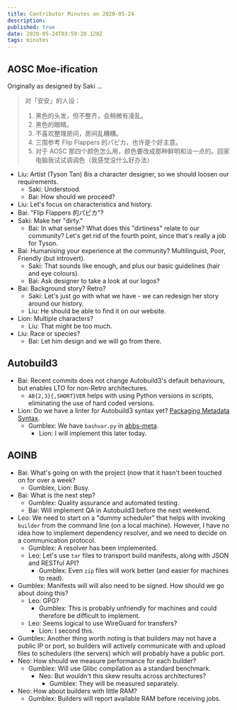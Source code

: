 ```yaml
---
title: Contributor Minutes on 2020-05-24
description: 
published: true
date: 2020-05-24T03:59:20.120Z
tags: minutes
---
```


AOSC Moe-ification
------------------

Originally as designed by Saki ...

> 对「安安」的人设： 
>  
> 1. 黑色的头发，但不整齐，会稍微有凌乱。 
> 2. 黑色的眼睛。 
> 3. 不喜欢整理房间，房间乱糟糟。 
> 4. 三围参考 Flip Flappers 的パピカ，也许是个好主意。 
> 5. 对于 AOSC 那四个颜色怎么用，颜色要改成那种鲜明和淡一点的。回家电脑我试试调调色（我感觉没什么好办法）

- Liu: Artist (Tyson Tan) 8is a character designer, so we should loosen our requirements.
    - Saki: Understood.
    - Bai: How should we proceed?
- Liu: Let's focus on characteristics and history.
- Bai: "Flip Flappers 的パピカ"?
- Saki: Make her "dirty."
    - Bai: In what sense? What does this "dirtiness" relate to our community? Let's get rid of the fourth point, since that's really a job for Tyson.
- Bai: Humanising your experience at the community? Multilinguist, Poor, Friendly (but introvert).
    - Saki: That sounds like enough, and plus our basic guidelines (hair and eye colours).
    - Bai: Ask designer to take a look at our logos?
- Bai: Background story? Retro?
    - Saki: Let's just go with what we have - we can redesign her story around our history.
    - Liu: He should be able to find it on our website.
- Lion: Multiple characters?
    - Liu: That might be too much.
- Liu: Race or species?
    - Bai: Let him design and we will go from there.
    
Autobuild3
----------

- Bai: Recent commits does not change Autobuild3's default behaviours, but enables LTO for non-Retro architectures.
    - `AB{2,3}{,SHORT}VER` helps with using Python versions in scripts, eliminating the use of hard coded versions.
- Lion: Do we have a linter for Autobuild3 syntax yet? [Packaging Metadata Syntax](/developers/packaging-metadata-syntax).
    - Gumblex: We have `bashvar.py` in [abbs-meta](https://github.com/AOSC-Dev/abbs-meta/).
        - Lion: I will implement this later today.
    
AOINB
-----

- Bai: What's going on with the project (now that it hasn't been touched on for over a week?
    - Gumblex, Lion: Busy.
- Bai: What is the next step?
    - Gumblex: Quality assurance and automated testing.
    - Bai: Will implement QA in Autobuild3 before the next weekend.
- Leo: We need to start on a "dummy scheduler" that helps with invoking `builder` from the command line (on a local machine). However, I have no idea how to implement dependency resolver, and we need to decide on a communication protocol.
    - Gumblex: A resolver has been implemented.
    - Leo: Let's use `tar` files to transport build manifests, along with JSON and RESTful API?
        - Gumblex: Even `zip` files will work better (and easier for machines to read).
- Gumblex: Manifests will will also need to be signed. How should we go about doing this?
    - Leo: GPG?
        - Gumblex: This is probably unfriendly for machines and could therefore be difficult to implement.
    - Leo: Seems logical to use WireGuard for transfers?
        - Lion: I second this.
- Gumblex: Another thing worth noting is that builders may not have a public IP or port, so builders will actively communicate with and upload files to schedulers (the servers) which will probably have a public port.
- Neo: How should we measure performance for each builder?
    - Gumblex: Will use Glibc compilation as a standard benchmark.
        - Neo: But wouldn't this skew results across architectures?
            - Gumblex: They will be measured separately.
- Neo: How about builders with little RAM?
    - Gumblex: Builders will report available RAM before receiving jobs.